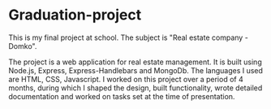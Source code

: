 # Graduation-project
This is my final project at school. The subject is "Real estate company - Domko".

The project is a web application for real estate management. It is built using Node.js, Express, Express-Handlebars and MongoDb. The languages ​​I used are HTML, CSS, Javascript. I worked on this project over a period of 4 months, during which I shaped the design, built functionality, wrote detailed documentation and worked on tasks set at the time of presentation.
